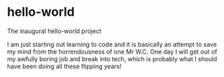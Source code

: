 # hello-world
The inaugural hello-world project

I am just starting out learning to code and it is basically an attempt to save my mind from the horrendousness of one Mr W.C.
One day I will get out of my awfully boring job and break into tech, which is probably what I should have been doing all these flipping years!
